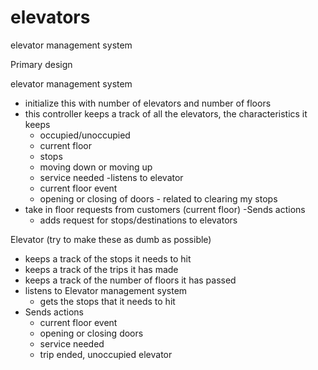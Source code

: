 # elevators
elevator management system

Primary design

elevator management system
- initialize this with number of elevators and number of floors
- this controller keeps a track of all the elevators, the characteristics it keeps 
  - occupied/unoccupied
  - current floor
  - stops
  - moving down or moving up
  - service needed
-listens to elevator
  - current floor event
  - opening or closing of doors - related to clearing my stops
- take in floor requests from customers (current floor)
-Sends actions
  - adds request for stops/destinations to elevators
 
Elevator (try to make these as dumb as possible)
  - keeps a track of the stops it needs to hit
  - keeps a track of the trips it has made
  - keeps a track of the number of floors it has passed
- listens to Elevator management system
  - gets the stops that it needs to hit
- Sends actions
  - current floor event
  - opening or closing doors
  - service needed
  - trip ended, unoccupied elevator
  
  
  

